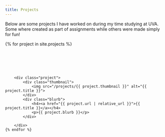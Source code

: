 ```yaml
---
title: Projects
---
```

<style>

    .project-container {
        display: flex;
        flex-wrap: wrap;
        gap: 2vh;
    }

    .project {
        display: flex;
        padding: 4%;
    }

    .project p{
        font-size: small;
    }

    .thumbnail {
        box-shadow: 0 4px 8px 0 rgba(0, 0, 0, 0.2), 0 6px 20px 0 rgba(0, 0, 0, 0.19);
        flex: 1;
        width: 25%;
        height: 25%;
        border-radius: 2%;
    }
    
    .thumbnail img {
        width: 100%;
        height: 100%;
        padding: 1%;
        object-fit: cover;
    }

    .blurb {
        width: 25%;
        height: 25%;
        padding-left: 5%;
        flex: 2;
    }

</style>

Below are some projects I have worked on during my time studying at UVA. Some where created as part of assignments while others were made simply for fun!

<div class="project-container">
    {% for project in site.projects %}

        <div class="project">
            <div class="thumbnail">
                <img src="/projects/{{ project.thumbnail }}" alt="{{ project.title }}">
            </div>
            <div class="blurb">
                <h4><a href="{{ project.url | relative_url }}">{{ project.title }}</a></h4>
                <p>{{ project.blurb }}</p>
            </div>
        
        </div>
    {% endfor %}

</div>